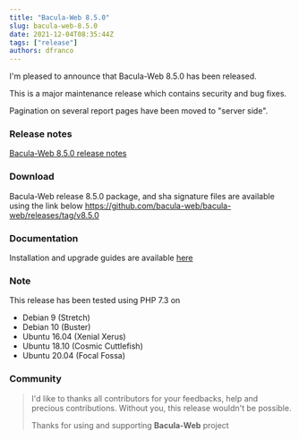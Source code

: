 ```yaml
---
title: "Bacula-Web 8.5.0"
slug: bacula-web-8.5.0
date: 2021-12-04T08:35:44Z
tags: ["release"]
authors: dfranco
---
```


I'm pleased to announce that Bacula-Web 8.5.0 has been released.

<!-- truncate -->

This is a major maintenance release which contains security and bug fixes.

Pagination on several report pages have been moved to "server side".

### Release notes

[Bacula-Web 8.5.0 release notes](https://github.com/bacula-web/bacula-web/releases/tag/v8.5.0)

### Download

Bacula-Web release 8.5.0 package, and sha signature files are available using the link below
https://github.com/bacula-web/bacula-web/releases/tag/v8.5.0

### Documentation

Installation and upgrade guides are available [here](https://docs.bacula-web.org/en/latest/)

### Note

This release has been tested using PHP 7.3 on

- Debian 9 (Stretch)
- Debian 10 (Buster)
- Ubuntu 16.04 (Xenial Xerus)
- Ubuntu 18.10 (Cosmic Cuttlefish)
- Ubuntu 20.04 (Focal Fossa)

### Community

> I'd like to thanks all contributors for your feedbacks, help and precious contributions.
> Without you, this release wouldn't be possible.
>
> Thanks for using and supporting **Bacula-Web** project
